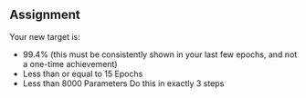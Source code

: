 Assignment
--------
Your new target is:
* 99.4% (this must be consistently shown in your last few epochs, and not a one-time achievement)
* Less than or equal to 15 Epochs
* Less than 8000 Parameters 
Do this in exactly 3 steps
